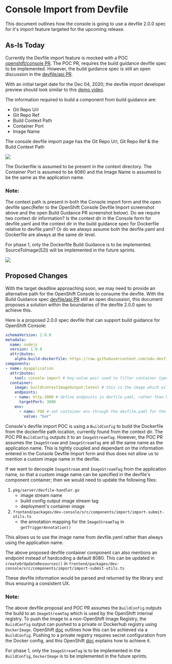 # Console Import from Devfile

This document outlines how the console is going to use a devfile 2.0.0 spec for it's import feature targeted for the upcoming release.

## As-Is Today

Currently the Devfile import feature is mocked with a POC [openshift/console PR](https://github.com/openshift/console/pull/6321). The POC PR, requires the build guidance devfile spec to be implemented. However, the build guidance spec is still an open discussion in the [devfile/api PR](https://github.com/devfile/api/pull/127). 

With an initial target date for the Dec 04, 2020; the devfile import developer preview should look similar to this [demo video](https://drive.google.com/file/d/1uLzDibVZlkMqbjtKkho04e8k2-Ns5A2W/view).

The information required to build a component from build guidance are:
- Git Repo Url
- Git Repo Ref
- Build Context Path
- Container Port
- Image Name

The console devfile import page has the Git Repo Url, Git Repo Ref & the Build Context Path

<img src="https://user-images.githubusercontent.com/31771087/99319303-4ae89180-2837-11eb-8933-eaaf41160bcd.png">

The Dockerfile is assumed to be present in the context directory. The Container Port is assumed to be 8080 and the Image Name is assumed to be the same as the application name.

### Note:
The context path is present in both the Console import form and the open devfile spec(Refer to the OpenShift Console Devfile Import screenshot above and the open Build Guidance PR screenshot below). Do we require two context dir information? Is the context dir in the Console form for devfile.yaml and the context dir in the build guidance spec for Dockerfile relative to devfile.yaml? Or do we always assume both the devfile.yaml and Dockerfile are always at the same dir level.

 For phase 1, only the Dockerfile Build Guidance is to be implemented. SourceToImage(S2I) will be implemented in the future sprints.

<img src="https://user-images.githubusercontent.com/31771087/99319306-4c19be80-2837-11eb-9639-a5c130deb4ba.png">

## Proposed Changes

With the target deadline approaching soon, we may need to provide an alternative path for the OpenShift Console to consume the devfile. With the Build Guidance spec [devfile/api PR](https://github.com/devfile/api/pull/127) still an open discussion, this document proposes a solution within the boundaries of the devfile 2.0.0 spec to achieve this.

Here is a proposed 2.0.0 spec devfile that can support build guidance for OpenShift Console:

```yaml
schemaVersion: 2.0.0
metadata:
  name: nodejs
  version: 1.0.0
  attributes:
    alpha.build-dockerfile: https://raw.githubusercontent.com/odo-devfiles/registry/master/devfiles/nodejs/build/Dockerfile # can also be a path relative to the context
components:
- name: myapplication
  attributes:
    tool: console-import # key:value pair used to filter container type component that only the Console Devfile Import is interested in
  container:
    image: buildContextImageOutput:latest # this is the image which will be used by the Console's buildConfig output
    endpoints:
    - name: http-3000 # define endpoints in devfile.yaml, rather than hardcoding a default
      targetPort: 3000
    env:
      - name: FOO # set container env through the devfile.yaml for the container
        value: "bar"
```

Console's devfile import POC is using a `BuildConfig` to build the Dockerfile from the dockerfile path location, currently found from the context dir. The POC PR `BuildConfig` outputs it to an `ImageStreamTag`. However, the POC PR assumes the `ImageStream` and `ImageStreamTag` are all the same name as the application name. This is tightly coupled and dependant on the information entered in the Console Devfile Import form and thus does not allow us to mention a custom image name in the devfile.

If we want to decouple `ImageStream` and `ImageStreamTag` from the application name, so that a custom image name can be specified in the devfile's component container; then we would need to update the following files: 
1. `pkg/server/devfile-handler.go`
   - image stream name 
   - build config output image stream tag 
   - deployment's container image
2. `frontend/packages/dev-console/src/components/import/import-submit-utils.ts`
   - the annotation mapping for the `ImageStreamTag` in `getTriggerAnnotation()` 
  
This allows us to use the image name from devfile.yaml rather than always using the application name.

The above proposed devfile container component can also mentions an endpoint instead of hardcoding a default 8080. This can be updated in `createOrUpdateResources()` in `frontend/packages/dev-console/src/components/import/import-submit-utils.ts`

These devfile information would be parsed and returned by the library and thus ensuring a consistent UX.

### Note:
The above devfile proposal and POC PR assumes the `BuildConfig` outputs the build to an `ImageStreamTag` which is used by the OpenShift internal registry. To push the image to a non-OpenShift Image Registry, the `BuiidConfig` output can pushed to a private or Dockerhub registry using `DockerImage`. OpenShift [doc](https://docs.openshift.com/container-platform/4.6/builds/managing-build-output.html) outlines how this can be achieved via a `BuildConfig`. Pushing to a private registry requires secret configuration from the Docker config, and this OpenShift [doc](https://docs.openshift.com/container-platform/3.11/dev_guide/builds/build_inputs.html#using-docker-credentials-for-private-registries) explains how to achieve it.

For phase 1, only the `ImageStreamTag` is to be implemented in the `BuildConfig`, `DockerImage` is to be implemented in the future sprints.
